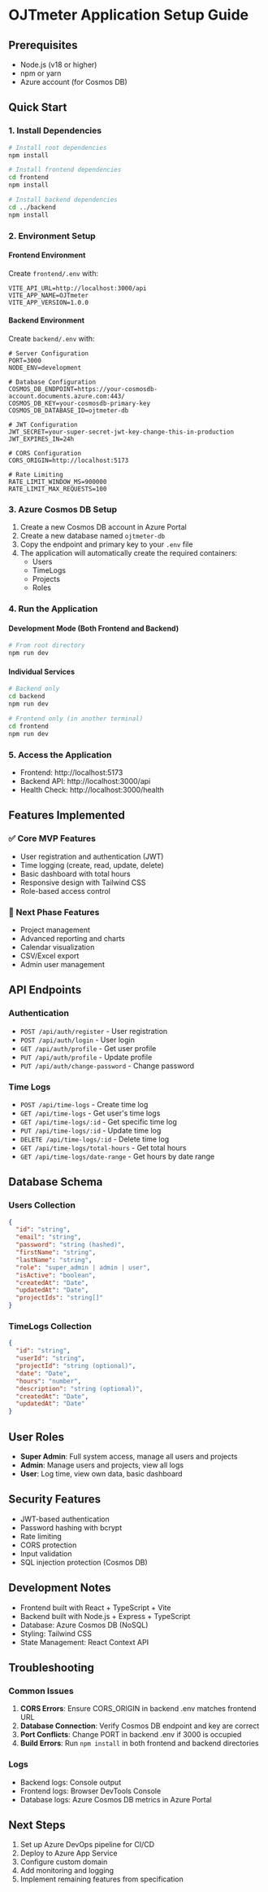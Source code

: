 # OJTmeter Application Setup Guide

## Prerequisites

- Node.js (v18 or higher)
- npm or yarn
- Azure account (for Cosmos DB)

## Quick Start

### 1. Install Dependencies

```bash
# Install root dependencies
npm install

# Install frontend dependencies
cd frontend
npm install

# Install backend dependencies
cd ../backend
npm install
```

### 2. Environment Setup

#### Frontend Environment
Create `frontend/.env` with:
```
VITE_API_URL=http://localhost:3000/api
VITE_APP_NAME=OJTmeter
VITE_APP_VERSION=1.0.0
```

#### Backend Environment
Create `backend/.env` with:
```
# Server Configuration
PORT=3000
NODE_ENV=development

# Database Configuration
COSMOS_DB_ENDPOINT=https://your-cosmosdb-account.documents.azure.com:443/
COSMOS_DB_KEY=your-cosmosdb-primary-key
COSMOS_DB_DATABASE_ID=ojtmeter-db

# JWT Configuration
JWT_SECRET=your-super-secret-jwt-key-change-this-in-production
JWT_EXPIRES_IN=24h

# CORS Configuration
CORS_ORIGIN=http://localhost:5173

# Rate Limiting
RATE_LIMIT_WINDOW_MS=900000
RATE_LIMIT_MAX_REQUESTS=100
```

### 3. Azure Cosmos DB Setup

1. Create a new Cosmos DB account in Azure Portal
2. Create a new database named `ojtmeter-db`
3. Copy the endpoint and primary key to your `.env` file
4. The application will automatically create the required containers:
   - Users
   - TimeLogs
   - Projects
   - Roles

### 4. Run the Application

#### Development Mode (Both Frontend and Backend)
```bash
# From root directory
npm run dev
```

#### Individual Services
```bash
# Backend only
cd backend
npm run dev

# Frontend only (in another terminal)
cd frontend
npm run dev
```

### 5. Access the Application

- Frontend: http://localhost:5173
- Backend API: http://localhost:3000/api
- Health Check: http://localhost:3000/health

## Features Implemented

### ✅ Core MVP Features
- User registration and authentication (JWT)
- Time logging (create, read, update, delete)
- Basic dashboard with total hours
- Responsive design with Tailwind CSS
- Role-based access control

### 🔄 Next Phase Features
- Project management
- Advanced reporting and charts
- Calendar visualization
- CSV/Excel export
- Admin user management

## API Endpoints

### Authentication
- `POST /api/auth/register` - User registration
- `POST /api/auth/login` - User login
- `GET /api/auth/profile` - Get user profile
- `PUT /api/auth/profile` - Update profile
- `PUT /api/auth/change-password` - Change password

### Time Logs
- `POST /api/time-logs` - Create time log
- `GET /api/time-logs` - Get user's time logs
- `GET /api/time-logs/:id` - Get specific time log
- `PUT /api/time-logs/:id` - Update time log
- `DELETE /api/time-logs/:id` - Delete time log
- `GET /api/time-logs/total-hours` - Get total hours
- `GET /api/time-logs/date-range` - Get hours by date range

## Database Schema

### Users Collection
```json
{
  "id": "string",
  "email": "string",
  "password": "string (hashed)",
  "firstName": "string",
  "lastName": "string",
  "role": "super_admin | admin | user",
  "isActive": "boolean",
  "createdAt": "Date",
  "updatedAt": "Date",
  "projectIds": "string[]"
}
```

### TimeLogs Collection
```json
{
  "id": "string",
  "userId": "string",
  "projectId": "string (optional)",
  "date": "Date",
  "hours": "number",
  "description": "string (optional)",
  "createdAt": "Date",
  "updatedAt": "Date"
}
```

## User Roles

- **Super Admin**: Full system access, manage all users and projects
- **Admin**: Manage users and projects, view all logs
- **User**: Log time, view own data, basic dashboard

## Security Features

- JWT-based authentication
- Password hashing with bcrypt
- Rate limiting
- CORS protection
- Input validation
- SQL injection protection (Cosmos DB)

## Development Notes

- Frontend built with React + TypeScript + Vite
- Backend built with Node.js + Express + TypeScript
- Database: Azure Cosmos DB (NoSQL)
- Styling: Tailwind CSS
- State Management: React Context API

## Troubleshooting

### Common Issues

1. **CORS Errors**: Ensure CORS_ORIGIN in backend .env matches frontend URL
2. **Database Connection**: Verify Cosmos DB endpoint and key are correct
3. **Port Conflicts**: Change PORT in backend .env if 3000 is occupied
4. **Build Errors**: Run `npm install` in both frontend and backend directories

### Logs

- Backend logs: Console output
- Frontend logs: Browser DevTools Console
- Database logs: Azure Cosmos DB metrics in Azure Portal

## Next Steps

1. Set up Azure DevOps pipeline for CI/CD
2. Deploy to Azure App Service
3. Configure custom domain
4. Add monitoring and logging
5. Implement remaining features from specification
